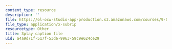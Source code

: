 ```yaml
---
content_type: resource
description: ''
file: https://ol-ocw-studio-app-production.s3.amazonaws.com/courses/9-00sc-introduction-to-psychology-fall-2011/a4a9d71f517f53d6996359c9e624ce29_MYMYXhR2Ppw.vtt
file_type: application/x-subrip
resourcetype: Other
title: 3play caption file
uid: a4a9d71f-517f-53d6-9963-59c9e624ce29
---
```

